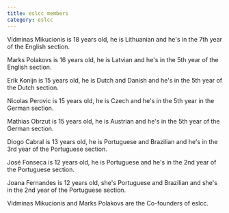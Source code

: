 ```yaml
---
title: eslcc members
category: eslcc
---
```


Vidminas Mikucionis is 18 years old, he is Lithuanian and he's in the 7th year of the English section.

Marks Polakovs is 16 years old, he is Latvian and he's in the 5th year of the English section.

Erik Konijn is 15 years old, he is Dutch and Danish and he's in the 5th year of the Dutch section.

Nicolas Perovic is 15 years old, he is Czech and he's in the 5th year in the German section.

Mathias Obrzut is 15 years old, he is Austrian and he's in the 5th year of the German section.

Diogo Cabral is 13 years old, he is Portuguese and Brazilian and he's in the 3rd year of the Portuguese section.

José Fonseca is 12 years old, he is Portuguese and he's in the 2nd year of the Portuguese section.

Joana Fernandes is 12 years old, she's Portuguese and Brazilian and she's in the 2nd year of the Portuguese section.

Vidminas Mikucionis and Marks Polakovs are the Co-founders of eslcc.
